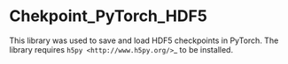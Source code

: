 # Chekpoint_PyTorch_HDF5

This library was used to save and load HDF5 checkpoints in PyTorch.  The library requires `h5py <http://www.h5py.org/>`_ to be installed.

